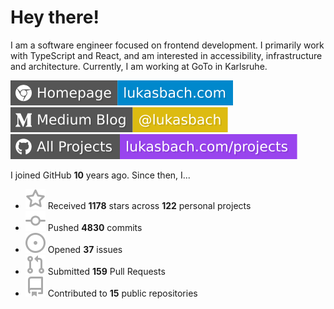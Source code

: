 # Hey there!

I am a software engineer focused on frontend development. I primarily work with TypeScript and React, and am interested in accessibility, infrastructure and architecture. Currently, I am working at GoTo in Karlsruhe.

[![Homepage](./icons/homepage.svg)](https://lukasbach.com)
[![Medium Blog](./icons/medium.svg)](https://medium.com/@lukasbach)
[![My Projects](./icons/projects.svg)](https://lukasbach.com/projects)

I joined GitHub **10** years ago. Since then, I...

- ![](./icons/star.svg) Received **1178** stars across **122** personal projects
- ![](./icons/commit.svg) Pushed **4830** commits
- ![](./icons/issues.svg) Opened **37** issues
- ![](./icons/pr.svg) Submitted **159** Pull Requests
- ![](./icons/repo.svg) Contributed to **15** public repositories
